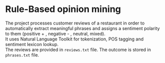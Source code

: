 # Rule-Based opinion mining
The project processes customer reviews of a restaurant in order to automatically extract meaningful phrases and assigns a sentiment polarity to them (positive + , negative - , neutral, mixed).  
It uses Natural Language Toolkit for tokenization, POS tagging and sentiment lexicon lookup.  
The reviews are provided in `reviews.txt` file. The outcome is stored in `phrases.txt` file. 
